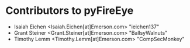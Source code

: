 # Contributors to pyFireEye

* Isaiah Eichen <Isaiah.Eichen[at]Emerson.com> "ieichen137"
* Grant Steiner <Grant.Steiner[at]Emerson.com> "BallsyWalnuts"
* Timothy Lemm <Timothy.Lemm[at]Emerson.com> "CompSecMonkey"